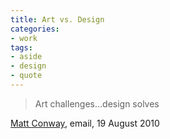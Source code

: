 ```yaml
---
title: Art vs. Design
categories:
- work
tags:
- aside
- design
- quote
---
```


> Art challenges…design solves

[Matt Conway][1], email, 19 August 2010

   [1]: http://www.mattconway.com/
